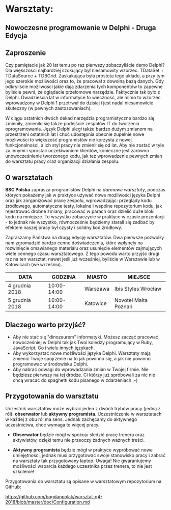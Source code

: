 # Warsztaty: 

## Nowoczesne programowanie w Delphi - Druga Edycja

## Zaproszenie

Czy pamiętacie jak 20 lat temu po raz pierwszy zobaczyliście demo Delphi? Dla większości najbardziej szokujący był niesamowity wzorzec: TDataSet + TDataSource + TDBGrid. Zaskakująca była prostota tego układu, a przy tym jego szerokie możliwości oraz to, że pracował z dowolną bazą danych. Gdy odkryliście możliwości jakie dają zdarzenia tych komponentów to zapewne byliście pewni, że oglądacie przełomowe narzędzie. Faktycznie tak było z Delphi. Dwadzieścia lat w informatyce to wieczność, ale mimo to wzorzec wprowadzony w Delphi 1 przetrwał do dzisiaj i jest nadal niesamowicie skuteczny (w pewnych zastosowaniach). 

W ciągu ostatnich dwóch dekad narzędzia programistyczne bardzo się zmieniły, zmieniło się także podejście zespołów IT do tworzenia oprogramowania. Język Delphi uległ także bardzo dużym zmianom na przestrzeni ostatnich lat i choć udostępnia obecnie zupełnie nowe możliwości to większość programistów nie korzysta z nowej funkcjonalności, a ich styl pracy nie zmienił się od lat. Aby nie zostać w tyle za innymi i sprostać oczekiwaniom klientów, konieczne jest zarówno unowocześnienie tworzonego kodu, jak też wprowadzenie pewnych zmian do warsztatu pracy oraz organizacji działania zespołu. 

## O warsztatach

**BSC Polska** zaprasza programistów Delphi na *darmowe warsztaty*, podczas których pokażemy jak w praktyce używać nowe możliwości języka Delphi oraz jak zorganizować pracę zespołu, wprowadzając: przeglądy kodu źródłowego, automatyczne testy, lokalne i wspólne repozytorium kodu, jak rejestrować drobne zmiany, pracować w parach oraz dzielić duże bloki kodu na mniejsze. To wszystko zobaczycie w praktyce w czasie prezentacji - to jednak nie wszystko, równocześnie będziemy starali się zadbać by efektem naszej pracy był czysty i solidny kod źródłowy.

Zapraszamy Państwa na drugą edycję warsztatów. Dwa pierwsze pozwoliły nam zgromadzić bardzo cenne doświadczenia, które wpłynęły na rozwinięcie omawianego materiału oraz usunięcie elementów zajmujących wiele cennego czasu warsztatowego. Z tego powodu warto przyjść drugi raz na ten warsztat, nawet jeśli już wcześniej, byliście w Warszawie lub w Katowicach (we wrześniu).


| DATA | GODZINA | MIASTO | MIEJSCE |
|-|-|-|-|
| 4 grudnia 2018 | 10:00-14:00 | Warszawa | Ibis Styles Wrocław |
| 5 grudnia 2018 | 10:00-14:00 | Katowice | Novotel Malta Poznań |

## Dlaczego warto przyjść?

* Aby nie stać się "dinozaurem" informatyki. Możesz zacząć pracować nowocześniej w Delphi tak jak Twoi koledzy programujący w Ruby, JavaScript, Go i wielu innych językach.
* Aby wykorzystać nowe możliwości języka Delphi. Warsztaty mają zmienić Twoje spojrzenie na to jak powinno się, a jak nie powinno programować w środowisku Delphi. 
* Aby nabrać odwagi do wprowadzania zmian w Twojej firmie. Nie będziesz pierwszy na tej drodze. Ci którzy już spróbowali za nic nie chcą wracać do spaghetti kodu pisanego w zdarzeniach ;-)

## Przygotowania do warsztatu

Uczestnik warsztatów może wybrać jeden z dwóch trybów pracy (jedną z ról):
**obserwator** lub **aktywny programista**. Uczestniczenie w warsztatach w każdej z obu ról ma sens. Jednak zachęcamy do aktywnego uczestnictwa, choć wymaga to więcej pracy. 

* **Obserwator** będzie mógł w spokoju śledzić pracę trenera oraz aktywistów, dzięki temu nie przeoczy żadnych ważnych treści.

* **Aktywny programista** będzie mógł w praktyce wypróbować nowe umiejętności, jednak musi przygotować swoje stanowisko pracy i zabrać na warsztaty tak przygotowany laptop. Uwaga! Nie gwarantujemy możliwości wsparcia każdego uczestnika przez trenera, to nie jest szkolenie!

Przygotowania do warsztatu są opisane w warsztatowym repozytorium na GitHub:

https://github.com/bogdanpolak/warsztat-q4-2018/blob/master/doc/Configuration.md